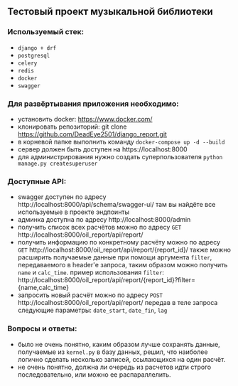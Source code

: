 ## Тестовый проект музыкальной библиотеки

### Используемый стек:

- `django + drf`
- `postgresql`
- `celery`
- `redis`
- `docker`
- `swagger`

### Для развёртывания приложения необходимо:

- установить docker: https://www.docker.com/
- клонировать репозиторий: git clone https://github.com/DeadEye2501/django_report.git
- в корневой папке выполнить команду `docker-compose up -d --build`
- сервер должен быть доступен на https://localhost:8000
- для администрирования нужно создать суперпользователя `python manage.py createsuperuser`

### Доступные API:

- swagger доступен по адресу http://localhost:8000/api/schema/swagger-ui/ там вы найдёте все используемые в проекте эндпоинты
- админка доступна по адресу http://localhost:8000/admin
- получить список всех расчётов можно по адресу `GET` http://localhost:8000/oil_report/api/report/
- получить информацию по конкретному расчёту можно по адресу `GET` http://localhost:8000/oil_report/api/report/{report_id}/
также можно расширить получаемые данные при помощи аргумента `filter`, передаваемого в header'е запроса, таким образом
можно получить `name` и `calc_time`. пример использования `filter`: http://localhost:8000/oil_report/api/report/{report_id}?filter={name,calc_time}
- запросить новый расчёт можно по адресу `POST` http://localhost:8000/oil_report/api/report/ передав в теле запроса следующие параметры:
`date_start`, `date_fin`, `lag`

### Вопросы и ответы:

- было не очень понятно, каким образом лучше сохранять данные, получаемые из `kernel.py` в базу данных, решил, что наиболее
логично сделать несколько записей, ссылающихся на один расчёт.
- не очень понятно, должна ли очередь из расчетов идти строго последовательно, или можно ее распараллелить.